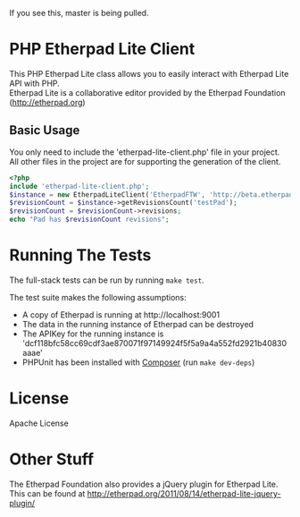 If you see this, master is being pulled.

# PHP Etherpad Lite Client
This PHP Etherpad Lite class allows you to easily interact with Etherpad Lite API with PHP.  
Etherpad Lite is a collaborative editor provided by the Etherpad Foundation (http://etherpad.org)

## Basic Usage

You only need to include the 'etherpad-lite-client.php' file in your project. All other files
in the project are for supporting the generation of the client.

```php
<?php
include 'etherpad-lite-client.php';
$instance = new EtherpadLiteClient('EtherpadFTW', 'http://beta.etherpad.org/api');
$revisionCount = $instance->getRevisionsCount('testPad');
$revisionCount = $revisionCount->revisions;
echo "Pad has $revisionCount revisions";
```

# Running The Tests
The full-stack tests can be run by running `make test`.
 
The test suite makes the following assumptions:

* A copy of Etherpad is running at http://localhost:9001
* The data in the running instance of Etherpad can be destroyed
* The APIKey for the running instance is 'dcf118bfc58cc69cdf3ae870071f97149924f5f5a9a4a552fd2921b40830aaae'
* PHPUnit has been installed with [Composer](https://getcomposer.org/) (run `make dev-deps`)

# License

Apache License

# Other Stuff

The Etherpad Foundation also provides a jQuery plugin for Etherpad Lite.  
This can be found at http://etherpad.org/2011/08/14/etherpad-lite-jquery-plugin/
